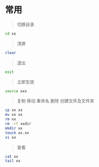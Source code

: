# 常用

> 切换目录
``` bash
cd xx
```
> 清屏
``` bash
clear
```
> 退出
``` bash
exit
```
> 立即生效
``` bash
source xxx
```
> 复制 移动 重命名 删除 创建文件及文件夹
``` bash
cp xx xx
mv xx xx
rm xx
rm -rf xxdir
mkdir xx
touch xx.xx
vi xx
```
> 查看

``` bash
cat xx
tail xx
```
